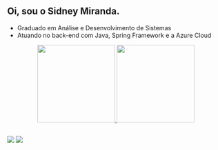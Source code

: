 ## Oi, sou o Sidney Miranda.

- Graduado em Análise e Desenvolvimento de Sistemas
- Atuando no back-end com Java, Spring Framework e a Azure Cloud


<div align="center">
  <a href="https://github.com/sidneymiranda">
  <img height="180em" src="https://github-readme-stats.vercel.app/api?username=sidneymiranda&show_icons=true&theme=dracula&include_all_commits=true&count_private=true"/>
  <img height="180em" src="https://github-readme-stats.vercel.app/api/top-langs/?username=sidneymiranda&layout=compact&langs_count=7&theme=dracula"/>
</div>

##

<div> 
 <!--<a href="https://discord.gg/wagxzStdcR" target="_blank"><img src="https://img.shields.io/badge/Discord-7289DA?style=for-the-badge&logo=discord&logoColor=white" target="_blank"></a> -->
  <a href = "mailto:sidneysmiranda@gmail.com"><img src="https://img.shields.io/badge/-Gmail-FF0000?style=for-the-badge&logo=gmail&logoColor=white" target="_blank"></a>
  <a href="https://www.linkedin.com/in/sidney-miranda" target="_blank"><img src="https://img.shields.io/badge/-LinkedIn-%230077B5?style=for-the-badge&logo=linkedin&logoColor=white" target="_blank"></a>
</div>
